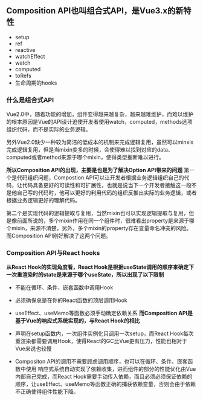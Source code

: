 ## Composition API也叫组合式API，是Vue3.x的新特性
- setup
- ref
- reactive
- watchEffect
- watch
- computed
- toRefs
- 生命周期的hooks

### 什么是组合式API
Vue2.0中，随着功能的增加，组件变得越来越复杂，越来越难维护，而难以维护的根本原因是Vue的API设计迫使开发者使用watch，computed，methods选项组织代码，而不是实际的业务逻辑。

另外Vue2.0缺少一种较为简洁的低成本的机制来完成逻辑复用，虽然可以minxis完成逻辑复用，但是当mixin变多的时候，会使得难以找到对应的data、computed或者method来源于哪个mixin，使得类型推断难以进行。

**所以Composition API的出现，主要是也是为了解决Option API带来的问题**
第一个是代码组织问题，Compostion API可以让开发者根据业务逻辑组织自己的代码，让代码具备更好的可读性和可扩展性，也就是说当下一个开发者接触这一段不是他自己写的代码时，他可以更好的利用代码的组织反推出实际的业务逻辑，或者根据业务逻辑更好的理解代码。

第二个是实现代码的逻辑提取与复用，当然mixin也可以实现逻辑提取与复用，但是像前面所说的，多个mixin作用在同一个组件时，很难看出property是来源于哪个mixin，来源不清楚，另外，多个mixin的property存在变量命名冲突的风险。而Composition API刚好解决了这两个问题。
### Composition API与React hooks
**从React Hook的实现角度看，React Hook是根据useState调用的顺序来确定下一次重渲染时的state是来源于哪个useState，所以出现了以下限制**

- 不能在循环、条件、嵌套函数中调用Hook
- 必须确保总是在你的React函数的顶层调用Hook
- useEffect、useMemo等函数必须手动确定依赖关系
**而Composition API是基于Vue的响应式系统实现的，与React Hook的相比**

- 声明在setup函数内，一次组件实例化只调用一次setup，而React Hook每次重渲染都需要调用Hook，使得React的GC比Vue更有压力，性能也相对于Vue来说也较慢
- Compositon API的调用不需要顾虑调用顺序，也可以在循环、条件、嵌套函数中使用
响应式系统自动实现了依赖收集，进而组件的部分的性能优化由Vue内部自己完成，而React Hook需要手动传入依赖，而且必须必须保证依赖的顺序，让useEffect、useMemo等函数正确的捕获依赖变量，否则会由于依赖不正确使得组件性能下降。 

